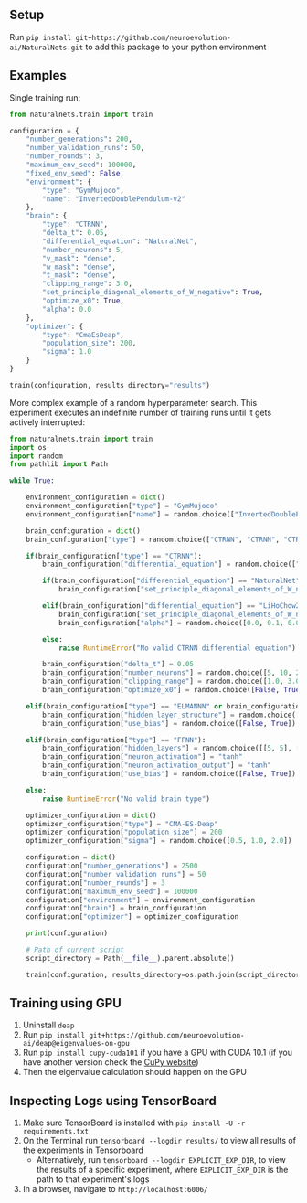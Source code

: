 ## Setup

Run `pip install git+https://github.com/neuroevolution-ai/NaturalNets.git` to add this package to your python environment

## Examples

Single training run:

```python
from naturalnets.train import train

configuration = {
    "number_generations": 200,
    "number_validation_runs": 50,
    "number_rounds": 3,
    "maximum_env_seed": 100000,
    "fixed_env_seed": False,
    "environment": {
        "type": "GymMujoco",
        "name": "InvertedDoublePendulum-v2"
    },
    "brain": {
        "type": "CTRNN",
        "delta_t": 0.05,
        "differential_equation": "NaturalNet",
        "number_neurons": 5,
        "v_mask": "dense",
        "w_mask": "dense",
        "t_mask": "dense",
        "clipping_range": 3.0,
        "set_principle_diagonal_elements_of_W_negative": True,
        "optimize_x0": True,
        "alpha": 0.0
    },
    "optimizer": {
        "type": "CmaEsDeap",
        "population_size": 200,
        "sigma": 1.0
    }
}

train(configuration, results_directory="results")
```

More complex example of a random hyperparameter search. This experiment executes an indefinite number of training runs
until it gets actively interrupted:

```python
from naturalnets.train import train
import os
import random
from pathlib import Path

while True:

    environment_configuration = dict()
    environment_configuration["type"] = "GymMujoco"
    environment_configuration["name"] = random.choice(["InvertedDoublePendulum-v2", "InvertedPendulum-v2", "Reacher-v2", "Swimmer-v2", "Hopper-v2", "Walker2d-v2", "HalfCheetah-v2"])

    brain_configuration = dict()
    brain_configuration["type"] = random.choice(["CTRNN", "CTRNN", "CTRNN", "CTRNN", "ELMANNN", "GRUNN", "LSTMNN", "FFNN"])

    if(brain_configuration["type"] == "CTRNN"):
        brain_configuration["differential_equation"] = random.choice(["NaturalNet", "LiHoChow2005"])

        if(brain_configuration["differential_equation"] == "NaturalNet"):
            brain_configuration["set_principle_diagonal_elements_of_W_negative"] = random.choice([False, True])

        elif(brain_configuration["differential_equation"] == "LiHoChow2005"):
            brain_configuration["set_principle_diagonal_elements_of_W_negative"] = False
            brain_configuration["alpha"] = random.choice([0.0, 0.1, 0.01])

        else:
            raise RuntimeError("No valid CTRNN differential equation")

        brain_configuration["delta_t"] = 0.05
        brain_configuration["number_neurons"] = random.choice([5, 10, 20, 50])
        brain_configuration["clipping_range"] = random.choice([1.0, 3.0, float('inf'), float('inf')])
        brain_configuration["optimize_x0"] = random.choice([False, True])

    elif(brain_configuration["type"] == "ELMANNN" or brain_configuration["type"] == "GRUNN" or brain_configuration["type"] == "LSTMNN"):
        brain_configuration["hidden_layer_structure"] = random.choice([[5], [10], [20], [50]])
        brain_configuration["use_bias"] = random.choice([False, True])

    elif(brain_configuration["type"] == "FFNN"):
        brain_configuration["hidden_layers"] = random.choice([[5, 5], [10, 10], [20, 20], [50, 50]])
        brain_configuration["neuron_activation"] = "tanh"
        brain_configuration["neuron_activation_output"] = "tanh"
        brain_configuration["use_bias"] = random.choice([False, True])

    else:
        raise RuntimeError("No valid brain type")

    optimizer_configuration = dict()
    optimizer_configuration["type"] = "CMA-ES-Deap"
    optimizer_configuration["population_size"] = 200
    optimizer_configuration["sigma"] = random.choice([0.5, 1.0, 2.0])

    configuration = dict()
    configuration["number_generations"] = 2500
    configuration["number_validation_runs"] = 50
    configuration["number_rounds"] = 3
    configuration["maximum_env_seed"] = 100000
    configuration["environment"] = environment_configuration
    configuration["brain"] = brain_configuration
    configuration["optimizer"] = optimizer_configuration

    print(configuration)

    # Path of current script
    script_directory = Path(__file__).parent.absolute()

    train(configuration, results_directory=os.path.join(script_directory, 'Simulation_Results'))
```

## Training using GPU

1. Uninstall `deap`
2. Run `pip install git+https://github.com/neuroevolution-ai/deap@eigenvalues-on-gpu` 
3. Run `pip install cupy-cuda101` if you have a GPU with CUDA 10.1 (if you have another version check the [CuPy website](https://cupy.dev/))
4. Then the eigenvalue calculation should happen on the GPU

## Inspecting Logs using TensorBoard

1. Make sure TensorBoard is installed with `pip install -U -r requirements.txt`
2. On the Terminal run `tensorboard --logdir results/` to view all results of the experiments in Tensorboard
    - Alternatively, run `tensorboard --logdir EXPLICIT_EXP_DIR`, to view the results of a specific experiment,
    where `EXPLICIT_EXP_DIR` is the path to that experiment's logs
3. In a browser, navigate to `http://localhost:6006/`